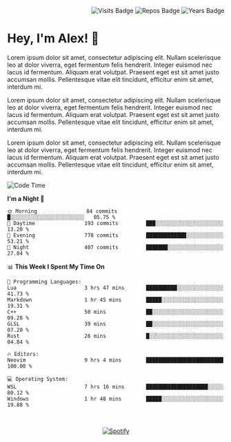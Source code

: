 <p align="right">
  <img src="https://badges.pufler.dev/visits/Alextibtab/Alextibtab" alt="Visits Badge">
  <img src="https://badges.pufler.dev/repos/Alextibtab/" alt="Repos Badge">
  <img src="https://badges.pufler.dev/years/Alextibtab/" alt="Years Badge">
</p>

<h1 align="left">Hey, I'm Alex! 💽 </h1>

Lorem ipsum dolor sit amet, consectetur adipiscing elit. Nullam scelerisque leo at dolor viverra, eget fermentum felis hendrerit. Integer euismod nec lacus id fermentum. Aliquam erat volutpat. Praesent eget est sit amet justo accumsan mollis. Pellentesque vitae elit tincidunt, efficitur enim sit amet, interdum mi.

Lorem ipsum dolor sit amet, consectetur adipiscing elit. Nullam scelerisque leo at dolor viverra, eget fermentum felis hendrerit. Integer euismod nec lacus id fermentum. Aliquam erat volutpat. Praesent eget est sit amet justo accumsan mollis. Pellentesque vitae elit tincidunt, efficitur enim sit amet, interdum mi.

Lorem ipsum dolor sit amet, consectetur adipiscing elit. Nullam scelerisque leo at dolor viverra, eget fermentum felis hendrerit. Integer euismod nec lacus id fermentum. Aliquam erat volutpat. Praesent eget est sit amet justo accumsan mollis. Pellentesque vitae elit tincidunt, efficitur enim sit amet, interdum mi.

<!--START_SECTION:waka-->
![Code Time](http://img.shields.io/badge/Code%20Time-9%20hrs%204%20mins-blue)

**I'm a Night 🦉** 

```text
🌞 Morning                84 commits          █░░░░░░░░░░░░░░░░░░░░░░░░   05.75 % 
🌆 Daytime                193 commits         ███░░░░░░░░░░░░░░░░░░░░░░   13.20 % 
🌃 Evening                778 commits         █████████████░░░░░░░░░░░░   53.21 % 
🌙 Night                  407 commits         ███████░░░░░░░░░░░░░░░░░░   27.84 % 
```


📊 **This Week I Spent My Time On** 

```text
💬 Programming Languages: 
Lua                      3 hrs 47 mins       ██████████░░░░░░░░░░░░░░░   41.73 % 
Markdown                 1 hr 45 mins        █████░░░░░░░░░░░░░░░░░░░░   19.31 % 
C++                      50 mins             ██░░░░░░░░░░░░░░░░░░░░░░░   09.28 % 
GLSL                     39 mins             ██░░░░░░░░░░░░░░░░░░░░░░░   07.20 % 
Rust                     26 mins             █░░░░░░░░░░░░░░░░░░░░░░░░   04.84 % 

🔥 Editors: 
Neovim                   9 hrs 4 mins        █████████████████████████   100.00 % 

💻 Operating System: 
WSL                      7 hrs 16 mins       ████████████████████░░░░░   80.12 % 
Windows                  1 hr 48 mins        █████░░░░░░░░░░░░░░░░░░░░   19.88 % 
```


<!--END_SECTION:waka-->
&nbsp;<div align="center">
  [![Spotify](https://spotify-now-playing-wine-six.vercel.app/api/spotify?border_color=ffffff)](https://open.spotify.com/user/pmo1v2ejnt42kgp5jar5drtag)
</div>

